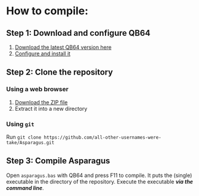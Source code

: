 # How to compile:

## Step 1: Download and configure QB64

1. [Download the latest QB64 version here](https://github.com/QB64Team/QB64/releases/latest)
2. [Configure and install it](https://github.com/QB64Team/qb64/blob/development/README.md)

## Step 2: Clone the repository

### Using a web browser
1. [Download the ZIP file](https://github.com/all-other-usernames-were-taken/Asparagus/archive/unstable.zip)
2. Extract it into a new directory

### Using `git`
Run `git clone https://github.com/all-other-usernames-were-take/Asparagus.git`

## Step 3: Compile Asparagus
Open `asparagus.bas` with QB64 and press F11 to compile. It puts the (single) executable in the directory of the repository. Execute the executable ***via the command line***.

<!-- ***NOTICE***:
On Linux (I don't know for sure if this happens too on Mac) when you launch the interpreter from something other than the command line (including QB64), it launches but no window pops up, so you might have to force close it through System Monitor. Launch it from the command line instead. Windows does not have this problem.-->
